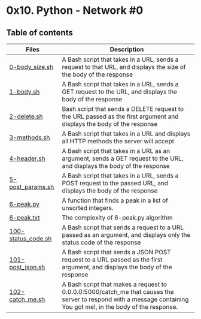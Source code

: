 # 0x10. Python - Network #0

## Table of contents
Files | Description
----- | -----------
[0-body_size.sh](./0-body_size.sh) | A Bash script that takes in a URL, sends a request to that URL, and displays the size of the body of the response
[1-body.sh](./1-body.sh) | A Bash script that takes in a URL, sends a GET request to the URL, and displays the body of the response
[2-delete.sh](./2-delete.sh) | Bash script that sends a DELETE request to the URL passed as the first argument and displays the body of the response
[3-methods.sh](./3-methods.sh) | A Bash script that takes in a URL and displays all HTTP methods the server will accept
[4-header.sh](./4-header.sh) | A Bash script that takes in a URL as an argument, sends a GET request to the URL, and displays the body of the response
[5-post_params.sh](./5-post_params.sh) | A Bash script that takes in a URL, sends a POST request to the passed URL, and displays the body of the response
[6-peak.py](./6-peak.py) | A function that finds a peak in a list of unsorted integers.
[6-peak.txt](./6-peak.txt) | The complexity of 6-peak.py algorithm
[100-status_code.sh](./100-status_code.sh) | A Bash script that sends a request to a URL passed as an argument, and displays only the status code of the response
[101-post_json.sh](./101-post_json.sh) | A Bash script that sends a JSON POST request to a URL passed as the first argument, and displays the body of the response
[102-catch_me.sh](./102-catch_me.sh) | A Bash script that makes a request to 0.0.0.0:5000/catch_me that causes the server to respond with a message containing You got me!, in the body of the response.
